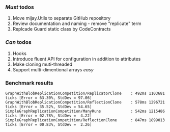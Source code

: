 ### *Must* todos

1. Move mijay.Utils to separate GitHub repository
2. Review documentation and naming - remove "replicate" term
3. Replcade Guard static class by CodeContracts

### *Can* todos

1. Hooks
2. Introduce fluent API for configuration in addition to attributes
3. Make cloning muti-threaded
4. Support multi-dimentional arrays *easy*

### Benchmark results
```
GraphWithBlobReplicationCompetition/ReplicatorClone    : 492ms 1103681 ticks [Error = 63.30%, StdDev = 97.06]
GraphWithBlobReplicationCompetition/ReflectionClone    : 578ms 1296721 ticks [Error = 35.52%, StdDev = 54.65]
SimpleGraphReplicationCompetition/ManyRuns             : 542ms 1215486 ticks [Error = 02.78%, StdDev =  4.22]
SimpleGraphReplicationCompetition/ReflectionClone      : 847ms 1899013 ticks [Error = 00.83%, StdDev =  2.26]
```
